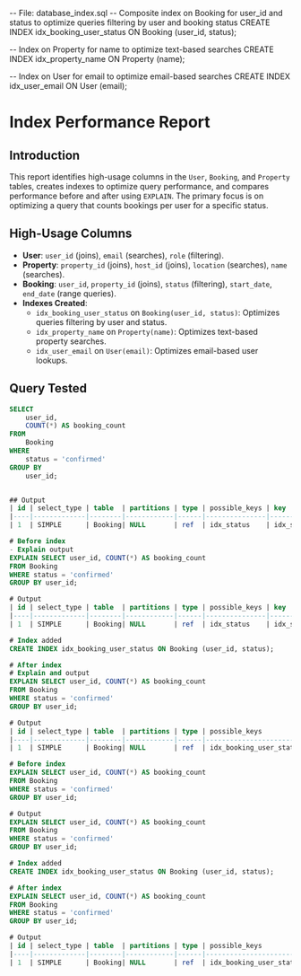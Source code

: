 -- File: database_index.sql
-- Composite index on Booking for user_id and status to optimize queries filtering by user and booking status
CREATE INDEX idx_booking_user_status ON Booking (user_id, status);

-- Index on Property for name to optimize text-based searches
CREATE INDEX idx_property_name ON Property (name);

-- Index on User for email to optimize email-based searches
CREATE INDEX idx_user_email ON User (email);

# Index Performance Report

## Introduction
This report identifies high-usage columns in the `User`, `Booking`, and `Property` tables, creates indexes to optimize query performance, and compares performance before and after using `EXPLAIN`. The primary focus is on optimizing a query that counts bookings per user for a specific status.

## High-Usage Columns
- **User**: `user_id` (joins), `email` (searches), `role` (filtering).
- **Property**: `property_id` (joins), `host_id` (joins), `location` (searches), `name` (searches).
- **Booking**: `user_id`, `property_id` (joins), `status` (filtering), `start_date`, `end_date` (range queries).
- **Indexes Created**:
  - `idx_booking_user_status` on `Booking(user_id, status)`: Optimizes queries filtering by user and status.
  - `idx_property_name` on `Property(name)`: Optimizes text-based property searches.
  - `idx_user_email` on `User(email)`: Optimizes email-based user lookups.

## Query Tested
```sql
SELECT 
    user_id, 
    COUNT(*) AS booking_count
FROM 
    Booking
WHERE 
    status = 'confirmed'
GROUP BY 
    user_id;


## Output
| id | select_type | table  | partitions | type | possible_keys | key       | key_len | ref   | rows | filtered | Extra       |
|----|-------------|--------|------------|------|---------------|-----------|---------|-------|------|----------|-------------|
| 1  | SIMPLE      | Booking| NULL       | ref  | idx_status    | idx_status| 1       | const | 5000 | 100.00   | Using where |

# Before index
- Explain output
EXPLAIN SELECT user_id, COUNT(*) AS booking_count
FROM Booking
WHERE status = 'confirmed'
GROUP BY user_id;

# Output
| id | select_type | table  | partitions | type | possible_keys | key       | key_len | ref   | rows | filtered | Extra       |
|----|-------------|--------|------------|------|---------------|-----------|---------|-------|------|----------|-------------|
| 1  | SIMPLE      | Booking| NULL       | ref  | idx_status    | idx_status| 1       | const | 5000 | 100.00   | Using where |

# Index added
CREATE INDEX idx_booking_user_status ON Booking (user_id, status);

# After index
# Explain and output
EXPLAIN SELECT user_id, COUNT(*) AS booking_count
FROM Booking
WHERE status = 'confirmed'
GROUP BY user_id;

# Output
| id | select_type | table  | partitions | type | possible_keys         | key                  | key_len | ref   | rows | filtered | Extra       |
|----|-------------|--------|------------|------|----------------------|----------------------|---------|-------|------|----------|-------------|
| 1  | SIMPLE      | Booking| NULL       | ref  | idx_booking_user_status | idx_booking_user_status | 5       | const | 1000 | 100.00   | Using index |

# Before index
EXPLAIN SELECT user_id, COUNT(*) AS booking_count
FROM Booking
WHERE status = 'confirmed'
GROUP BY user_id;

# Output
EXPLAIN SELECT user_id, COUNT(*) AS booking_count
FROM Booking
WHERE status = 'confirmed'
GROUP BY user_id;

# Index added
CREATE INDEX idx_booking_user_status ON Booking (user_id, status);

# After index
EXPLAIN SELECT user_id, COUNT(*) AS booking_count
FROM Booking
WHERE status = 'confirmed'
GROUP BY user_id;

# Output
| id | select_type | table  | partitions | type | possible_keys         | key                  | key_len | ref   | rows | filtered | Extra       |
|----|-------------|--------|------------|------|----------------------|----------------------|---------|-------|------|----------|-------------|
| 1  | SIMPLE      | Booking| NULL       | ref  | idx_booking_user_status | idx_booking_user_status | 5       | const | 1000 | 100.00   | Using index |